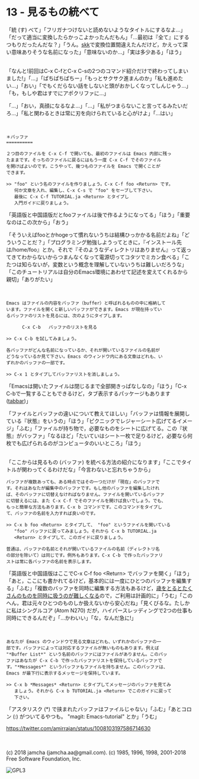 

# 13 - 見るもの統べて

「統 (す) べて」「フリガナつけないと読めないようなタイトルにするなよ…」「だって適当に変換したらかっこよかったんだもん」「…最初は『全て』にするつもりだったんだな？」「うん。[skk](http://openlab.ring.gr.jp/skk/ddskk-ja.html)で変換位置間違えたんだけど，かえって深い意味ありそうな名前になった」「意味ないのか…」「実は多少ある」「ほう」  

<br>  
「なんと!前回はC-x C-fとC-x C-sの2つのコマンド紹介だけで終わってしまいました!」「…」「ぱちぱちぱちー」「もっとサクサク進まんのか」「私も進めたい…」「おい」「でもくだらない話をしないと頭がおかしくなってしんじゃう…」「も，もしや君はすでにアポクリファに…」  

「…」「おい，真顔になるなよ…」「…」「私がつまらないこと言ってるみたいだろ…」「私と関わるときは常に刃を向けられていると心がけよ」「…はい」  

<br>  

    ＊バッファ
    ==========
    
    ２つ目のファイルを C-x C-f で開いても、最初のファイルは Emacs 内部に残っ
    たままです。そっちのファイルに戻るにはもう一度 C-x C-f でそのファイル
    を開けばよいのです。こうやって、幾つものファイルを Emacs で開くことが
    できます。
    
    >> "foo" という名のファイルを作りましょう。C-x C-f foo <Return> です。
       何か文章を入れ、編集し、C-x C-s で "foo" をセーブして下さい。
       最後に C-x C-f TUTORIAL.ja <Return> とタイプし
       入門ガイドに戻りましょう。

「英語版と中国語版だとfooファイルは後で作るようになってる」「ほう」「重要なのはこの次から」「おう」  

「そういえばfooとかhogeって慣れないうちは結構ひっかかる名前だよね」「どういうことだ？」「プログラミング勉強しようってときに，『インストール先は/home/foo』とか。それで『そのようなディレクトリはありません』って返ってきてわからないからつまんなくなって電源切ってコタツでミカン食べる」「こたつは知らないが，変数という概念を理解していないうちは難しいだろうな」「このチュートリアルは自分のEmacs環境にあわせて記述を変えてくれるから親切」「ありがたい」  

<br>  

    Emacs はファイルの内容をバッファ（buffer）と呼ばれるものの中に格納して
    います。ファイルを開くと新しいバッファができます。Emacs が現在持ってい
    るバッファのリストを見るには、次のようにタイプします。
    
          C-x C-b   バッファのリストを見る
    
    >> C-x C-b を試してみましょう。
    
    各バッファがどんな名前になっているか、それが開いているファイルの名前が
    どうなっているか見て下さい。Emacs のウィンドウ内にある文章はどれも、い
    ずれかのバッファの一部です。
    
    >> C-x 1 とタイプしてバッファリストを消しましょう。

「Emacsは開いたファイルは閉じるまで全部開きっぱなしなの」「ほう」「C-x C-bで一覧することもできるけど，タブ表示するパッケージもあります ([tabbar](https://github.com/dholm/tabbar))」  

「ファイルとバッファの違いについて教えてほしい」「バッファは情報を展開している『状態』をいうの」「ほう」「ピクニックでレジャーシート広げてるイメージ」「ふむ」「ファイルが持ち物で，必要なものをシートに広げてる。この『状態』がバッファ」「なるほど」「たいていはシート一枚で足りるけど，必要なら何枚でも広げられるのがコンピュータのいいところ」「ほう」  

<br>  
「ここからは見るもの (バッファ) を統べる方法の紹介になります」「ここでタイトルが関わってくるわけだな」「今言わないと忘れちゃうから」  

<br>  

    バッファが複数あっても、ある時点ではその一つだけが「現在」のバッファで
    す。それはあなたが編集中のバッファです。もし他のバッファを編集したけれ
    ば、そのバッファに切替えなければなりません。ファイルを開いているバッファ
    に切替えるには、また C-x C-f でそのファイルを開けば良いでしょう。でも、
    もっと簡単な方法もあります。C-x b コマンドです。このコマンドをタイプし
    て、バッファの名前を入力すれば良いのです。
    
    >> C-x b foo <Return> とタイプして、 "foo" というファイルを開いている
       "foo" バッファに戻ってみましょう。それから C-x b TUTORIAL.ja
       <Return> とタイプして、このガイドに戻りましょう。
    
    普通は、バッファの名前とそれが開いているファイルの名前（ディレクトリ名
    の部分を除いて）は同じです。例外もあります。C-x C-b で作ったバッファリ
    ストは常に各バッファの名前を表示します。

「英語版と中国語版はここでC-x C-f foo &lt;Return&gt; でバッファを開く」「ほう」「あと，ここにも書かれてるけど，基本的には一度にひとつのバッファを編集する」「ふむ」「複数のバッファを同時に編集する方法もあるけど，[歳をとるとたくさんのものを同時に扱うのが難しくなる](https://mm.hyuki.net/n/neb44dd5e6e30)ので，ご利用は計画的に」「うむ」「このへん，君は元々ひとつのものしか扱えないから安心だね」「見くびるな。たしかに私はシングルコア (Atom N270) だが，ハイパースレッディングで2つの仕事も同時にできるんだぞ」「…かわいい」「な，なんだ急に!」  

<br>  

    あなたが Emacs のウィンドウで見る文章はどれも、いずれかのバッファの一
    部です。バッファによっては対応するファイルが無いものもあります。例えば
    "*Buffer List*" という名前のバッファにはファイルがありません。このバッ
    ファはあなたが C-x C-b で作ったバッファリストを保持しているバッファで
    す。"*Messages*" というバッファもファイルを持ちません。このバッファは、
    Emacs が最下行に表示するメッセージを保持しています。
    
    >> C-x b *Messages* <Return> とタイプしてメッセージのバッファを見てみ
       ましょう。それから C-x b TUTORIAL.ja <Return> でこのガイドに戻って
       下さい。

「アスタリスク (\*) で挟まれたバッファはファイルじゃない」「ふむ」「あとコロン (:) がついてるやつも。 "magit: Emacs-tutorial" とか」「うむ」  

<https://twitter.com/amirrajan/status/1008103197586714630>  

<br>  
<br>  
(c) 2018 jamcha (jamcha.aa@gmail.com). (c) 1985, 1996, 1998, 2001-2018 Free Software Foundation, Inc.  

![GPL3](https://www.gnu.org/graphics/gplv3-88x31.png)  

